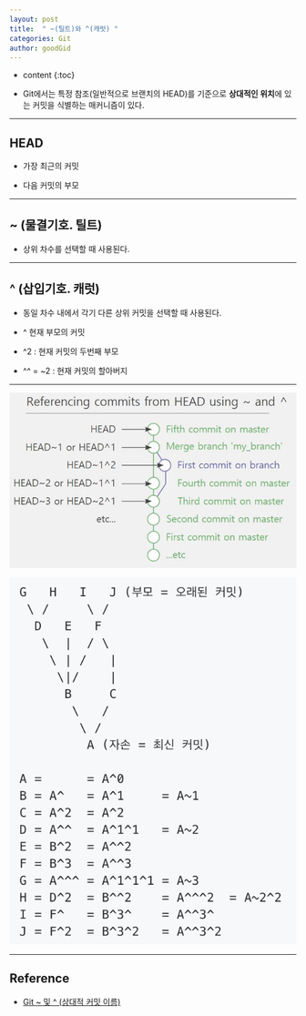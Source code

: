 ```yaml
---
layout: post
title:  " ~(틸트)와 ^(캐럿) "
categories: Git
author: goodGid
---
```

* content
{:toc}

* Git에서는 특정 참조(일반적으로 브랜치의 HEAD)를 기준으로 **상대적인 위치**에 있는 커밋을 식별하는 매커니즘이 있다.










---

## HEAD

* 가장 최근의 커밋

* 다음 커밋의 부모

---

## ~ (물결기호. 틸트)

* 상위 차수를 선택할 때 사용된다.

---

## ^ (삽입기호. 캐럿)

* 동일 차수 내에서 각기 다른 상위 커밋을 선택할 때 사용된다.

* ^ 현재 부모의 커밋 

* ^2 : 현재 커밋의 두번째 부모

* ^^ = ~2 : 현재 커밋의 할아버지 


---


![](/assets/img/git/git_tilt_and_Caret_1.png)

![](/assets/img/git/git_tilt_and_Caret_2.png)



---

## Reference

* [Git ~ 및 ^ (상대적 커밋 이름)](http://donggov.tistory.com/43)
